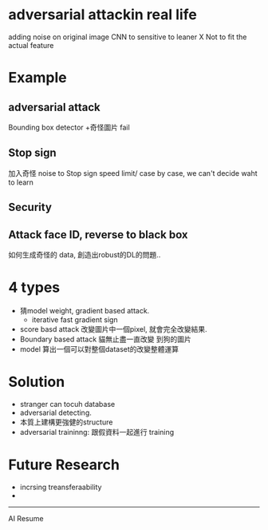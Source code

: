 # adversarial attackin real life
adding noise on original image
CNN to sensitive to leaner X 
Not to fit the actual feature
# Example
## adversarial attack
Bounding box detector
+奇怪圖片 fail 
## Stop sign 
加入奇怪 noise to Stop sign
speed limit/ case by case, we can't decide waht to learn
## Security
Attack face ID, reverse to black box
-----------

如何生成奇怪的 data, 創造出robust的DL的問題..
# 4 types
- 猜model weight, gradient based attack.  
	- iterative fast gradient sign
- score basd attack
  改變圖片中一個pixel, 就會完全改變結果. 
- Boundary based attack
   貓無止盡一直改變 到狗的圖片
 - model 算出一個可以對整個dataset的改變整體運算

# Solution
- stranger can tocuh database
- adversarial detecting. 
- 本質上建構更強健的structure
- adversarial traininng: 跟假資料一起進行 training
# Future Research
- incrsing treansferaability
- 
---------------------------
AI Resume


<!--stackedit_data:
eyJoaXN0b3J5IjpbNTkyODc0MTc4XX0=
-->